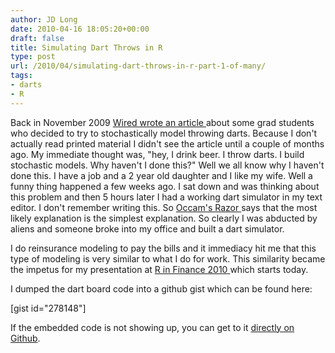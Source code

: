 ```yaml
---
author: JD Long
date: 2010-04-16 18:05:20+00:00
draft: false
title: Simulating Dart Throws in R
type: post
url: /2010/04/simulating-dart-throws-in-r-part-1-of-many/
tags:
- darts
- R
---
```


Back in November 2009 [Wired wrote an article ](http://www.wired.com/magazine/2009/11/st_darts/)about some grad students who decided to try to stochastically model throwing darts. Because I don't actually read printed material I didn't see the article until a couple of months ago. My immediate thought was, "hey, I drink beer. I throw darts. I build stochastic models. Why haven't I done this?" Well we all know why I haven't done this. I have a job and a 2 year old daughter and I like my wife. Well a funny thing happened a few weeks ago. I sat down and was thinking about this problem and then 5 hours later I had a working dart simulator in my text editor. I don't remember writing this. So [Occam's Razor ](http://en.wikipedia.org/wiki/Occam%27s_razor)says that the most likely explanation is the simplest explanation. So clearly I was abducted by aliens and someone broke into my office and built a dart simulator.

I do reinsurance modeling to pay the bills and it immediacy hit me that this type of modeling is very similar to what I do for work. This similarity became the impetus for my presentation at [R in Finance 2010 ](http://www.rinfinance.com/agenda/)which starts today.

I dumped the dart board code into a github gist which can be found here:

[gist id="278148"]

If the embedded code is not showing up, you can get to it [directly on Github](http://gist.github.com/278148).

